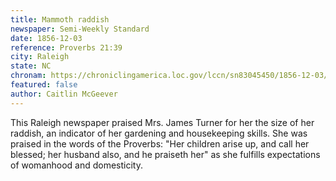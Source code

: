 ```yaml
---
title: Mammoth raddish 
newspaper: Semi-Weekly Standard
date: 1856-12-03
reference: Proverbs 21:39
city: Raleigh
state: NC
chronam: https://chroniclingamerica.loc.gov/lccn/sn83045450/1856-12-03/ed-1/seq-3/#words=children+arise+call+blessed+husband+also+praiseth
featured: false
author: Caitlin McGeever
---
```


This Raleigh newspaper praised Mrs. James Turner for her the size of her raddish, an indicator of her gardening and housekeeping skills. She was praised in the words of the Proverbs: "Her children arise up, and call her blessed; her husband also, and he praiseth her" as she fulfills expectations of womanhood and domesticity. 

